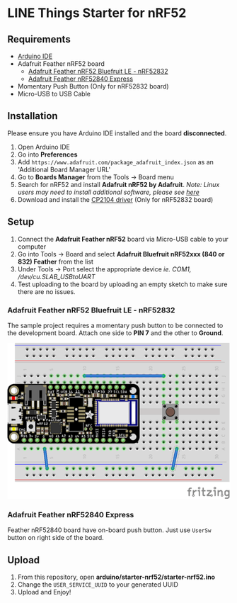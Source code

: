 # LINE Things Starter for nRF52

## Requirements
* [Arduino IDE](https://www.arduino.cc/en/Main/Software)
* Adafruit Feather nRF52 board
  * [Adafruit Feather nRF52 Bluefruit LE - nRF52832](https://www.adafruit.com/product/3406)
  * [Adafruit Feather nRF52840 Express](https://www.adafruit.com/product/4062)
* Momentary Push Button (Only for nRF52832 board)
* Micro-USB to USB Cable

## Installation
Please ensure you have Arduino IDE installed and the board **disconnected**.

1. Open Arduino IDE
2. Go into **Preferences**
3. Add `https://www.adafruit.com/package_adafruit_index.json` as an 'Additional Board Manager URL'
4. Go to **Boards Manager** from the Tools -> Board menu
5. Search for nRF52 and install **Adafruit nRF52 by Adafruit**.
*Note: Linux users may need to install additional software, please see [here](https://learn.adafruit.com/bluefruit-nrf52-feather-learning-guide/arduino-bsp-setup)*
6. Download and install the [CP2104 driver](https://www.silabs.com/products/development-tools/software/usb-to-uart-bridge-vcp-drivers) (Only for nRF52832 board)

## Setup
1. Connect the **Adafruit Feather nRF52** board via Micro-USB cable to your computer
2. Go into Tools -> Board and select **Adafruit Bluefruit nRF52xxx (840 or 832) Feather** from the list
3. Under Tools -> Port select the appropriate device *ie. COM1, /dev/cu.SLAB_USBtoUART*
4. Test uploading to the board by uploading an empty sketch to make sure there are no issues.

### Adafruit Feather nRF52 Bluefruit LE - nRF52832
The sample project requires a momentary push button to be connected to the development board.
Attach one side to **PIN 7** and the other to **Ground**.

![Refer to the picture](./Button_Connection.png)

### Adafruit Feather nRF52840 Express
Feather nRF52840 board have on-board push button.
Just use `UserSw` button on right side of the board.

## Upload
1. From this repository, open **arduino/starter-nrf52/starter-nrf52.ino**
2. Change the `USER_SERVICE_UUID` to your generated UUID
3. Upload and Enjoy!
